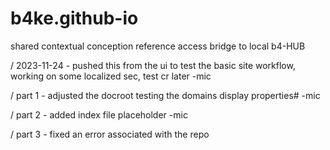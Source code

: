 # b4ke.github-io
shared contextual conception reference access bridge to local b4-HUB

/ 2023-11-24 - pushed this from the ui to test the basic site workflow, working on some localized sec, test cr later -mic

/ part 1 - adjusted the docroot testing the domains display properties# -mic

/ part 2 - added index file placeholder -mic

/ part 3 - fixed an error associated with the repo

